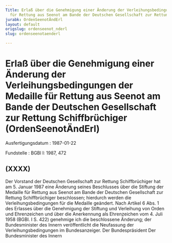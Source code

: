 ```yaml
---
Title: Erlaß über die Genehmigung einer Änderung der Verleihungsbedingungen der Medaille
  für Rettung aus Seenot am Bande der Deutschen Gesellschaft zur Rettung Schiffbrüchiger
jurabk: OrdenSeenotÄndErl
layout: default
origslug: ordenseenot_nderl
slug: ordenseenotaenderl

---
```


# Erlaß über die Genehmigung einer Änderung der Verleihungsbedingungen der Medaille für Rettung aus Seenot am Bande der Deutschen Gesellschaft zur Rettung Schiffbrüchiger (OrdenSeenotÄndErl)

Ausfertigungsdatum
:   1987-01-22

Fundstelle
:   BGBl I: 1987, 472



## (XXXX)

Der Vorstand der Deutschen Gesellschaft zur Rettung Schiffbrüchiger hat am 5. Januar 1987 eine Änderung seines Beschlusses über die Stiftung der Medaille für Rettung aus Seenot am Bande der Deutschen Gesellschaft zur Rettung Schiffbrüchiger beschlossen; hierdurch werden die Verleihungsbedingungen für die Medaille geändert.
Nach Artikel 6 Abs. 1 des Erlasses über die Genehmigung der Stiftung und Verleihung von Orden und Ehrenzeichen und über die Anerkennung als Ehrenzeichen vom 4. Juli 1958 (BGBl. I S. 422) genehmige ich die beschlossene Änderung; der Bundesminister des Innern veröffentlicht die Neufassung der Verleihungsbedingungen im Bundesanzeiger.
Der Bundespräsident
Der Bundesminister des Innern

